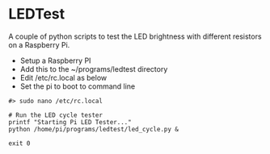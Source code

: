 # LEDTest

A couple of python scripts to test the LED brightness with different resistors on a Raspberry Pi.

* Setup a Raspberry PI
* Add this to the ~/programs/ledtest directory
* Edit /etc/rc.local as below
* Set the pi to boot to command line

```
#> sudo nano /etc/rc.local

# Run the LED cycle tester
printf "Starting Pi LED Tester..."
python /home/pi/programs/ledtest/led_cycle.py &

exit 0
```

